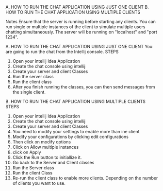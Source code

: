 A. HOW TO RUN THE CHAT APPLICATION USING JUST ONE CLIENT
B. HOW TO RUN THE CHAT APPLICATION USING MULTIPLE CLIENTS

Notes
Ensure that the server is running before starting any clients.
You can run single or multiple instances of the client to simulate multiple users chatting simultaneously.
The server will be running on "localhost" and "port 1234".


A. HOW TO RUN THE CHAT APPLICATION USING JUST ONE CLIENT
You are going to run the chat from the Intellij console.
STEPS 
1. Open your intellij Idea Application
2. Create the chat console using intellij
3. Create your server and client Classes
4. Run the server class
5. Run the client class
6. After you finish running the classes, you can then send messages from the single client.


B. HOW TO RUN THE CHAT APPLICATION USING MULTIPLE CLIENTS
STEPS
1. Open your intellij Idea Application
2. Create the chat console using intellij
3. Create your server and client Classes
4. You need to modify your settings to enable more than ine client
5. Modify your configurations by clicking edit configurations
6. Then click on modify options
7. Click on Allow multiple instances
8. click on Apply
9. Click the Run button to initiallize it.
10. Go back to the Server and Client classes
11. Run the Server class
12. Run the client Class
13. Re-run the client class to enable more clients. Depending on the number of clients you want to use. 

